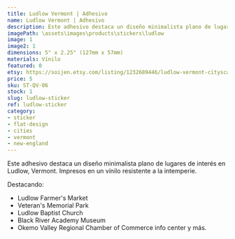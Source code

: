 ```yaml
---
title: Ludlow Vermont | Adhesivo
name: Ludlow Vermont | Adhesivo
description: Este adhesivo destaca un diseño minimalista plano de lugares de interés en Ludlow, Vermont. Impresos en un vínilo resistente a la intemperie.
imagePath: \assets\images\products\stickers\ludlow
image: 1
image2: 1
dimensions: 5" x 2.25" (127mm x 57mm)
materials: Vínilo
featured: 0
etsy: https://soijen.etsy.com/listing/1232689446/ludlow-vermont-cityscape-sticker?utm_source=Copy&utm_medium=ListingManager&utm_campaign=Share&utm_term=so.lmsm&share_time=1695260128767
price: 5
sku: ST-QV-06
stock: 1
slug: ludlow-sticker
ref: ludlow-sticker
category:
- sticker
- flat-design
- cities
- vermont
- new-england
---
```

Este adhesivo destaca un diseño minimalista plano de lugares de interés en Ludlow, Vermont. Impresos en un vínilo resistente a la intemperie.

Destacando:
- Ludlow Farmer's Market
- Veteran's Memorial Park
- Ludlow Baptist Church
- Black River Academy Museum
- Okemo Valley Regional Chamber of Commerce info center
y más.
